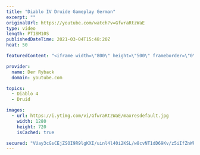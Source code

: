 ```yaml
---
title: "Diablo IV Druide Gameplay German"
excerpt: ""
originalUrl: https://youtube.com/watch?v=GfwraRtzWaE
type: video
length: PT18M10S
publishedDateTime: 2021-03-04T15:48:20Z
heat: 50

featuredContent: "<iframe width=\"800\" height=\"500\" frameborder=\"0\" src=\"https://www.youtube.com/embed/GfwraRtzWaE\" allow=\"accelerometer; autoplay; encrypted-media; gyroscope; picture-in-picture\" allowfullscreen></iframe>"

provider:
  name: Der Ryback
  domain: youtube.com

topics:
  - Diablo 4
  - Druid

images:
  - url: https://i.ytimg.com/vi/GfwraRtzWaE/maxresdefault.jpg
    width: 1280
    height: 720
    isCached: true

secured: "VUay3cGsCEjZSOI9R9lgKXI/uinl4l40i2KSL/w8cvNT1dD69Kv/z5iIfZnWRXkfXkMtngu7f04K948UXDN3LElSPFkM9SD34vhV+3RzeA31I4zodlAlNeLl1OrjZJ6NWw76YHlLlREVs+ao2pOh21lDCU01hiFRkGSbZea6zCYCx5NCkm8zafhHFNVV/Td6DLc5f1LxSEbKr03v21P6fpF+gUQ/NdrcoW4wH6fnrYFVpBFnxlBCv2IuPOV3Q/ob7nW8R0/h9u5GUIPklVtwIDikoDH0An75Q/fqoqW50E6g0D4H9/iVZM3D02+vdqOvLk3NQkZal2oUnK6ZCalStJ0pHsnwt/PsrBxGNf0sQaqsdVtdHdmRTgam6QICK52uNUUYd+D7WMBKwYH3bHNaqbo91PMXscWj3wIdddZiSXM=;ukLBqP1yiJ/PU4yGXR5yXg=="
---
```


